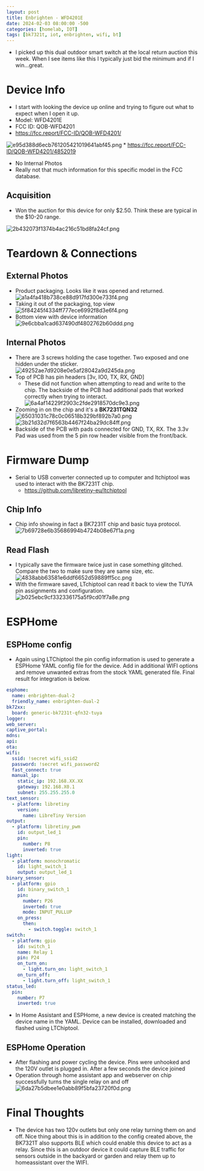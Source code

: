```yaml
---
layout: post
title: Enbrighten - WFD4201E
date: 2024-02-03 08:00:00 -500
categories: [homelab, IOT]
tags: [bk7321t, iot, enbrighten, wifi, bt] 
---
```

* I picked up this dual outdoor smart switch at the local return auction this week. When I see items like this I typically just bid the minimum and if I win...great.
# Device Info
* I start with looking the device up online and trying to figure out what to expect when I open it up. 
* Model: WFD4201E
* FCC ID: QOB-WFD4201
* https://fcc.report/FCC-ID/QOB-WFD4201/
  
![e95d388d6ecb761205421019641abf45.png](/assets/e95d388d6ecb761205421019641abf45.png)
	* https://fcc.report/FCC-ID/QOB-WFD4201/4852019
* No Internal Photos
* Really not that much information for this specific model in the FCC database. 
## Acquisition
* Won the auction for this device for only $2.50. Think these are typical in the $10-20 range.

![2b432073f1374b4ac216c51bd8fa24cf.png](/assets/2b432073f1374b4ac216c51bd8fa24cf.png)
# Teardown & Connections
## External Photos
* Product packaging. Looks like it was opened and returned.
![a1a4fa418b738ce88d917fd300e733f4.png](/assets/a1a4fa418b738ce88d917fd300e733f4.png)
* Taking it out of the packaging, top view
![5f84245f4334ff777ece6992f8d3e6f4.png](/assets/5f84245f4334ff777ece6992f8d3e6f4.png)
* Bottom view with device information
![9e6cbba1cad637490df4802762b60ddd.png](/assets/9e6cbba1cad637490df4802762b60ddd.png)
## Internal Photos
* There are 3 screws holding the case together. Two exposed and one hidden under the sticker.
![49252ae7d9208e0e5af28042a9d245da.png](/assets/49252ae7d9208e0e5af28042a9d245da.png)
* Top of PCB has pin headers [3v, IO0, TX, RX, GND]
	* These did not function when attempting to read and write to the chip. The backside of the PCB had additional pads that worked correctly when trying to interact.
![6a4af14229f2903c2fde2918570dc9e3.png](/assets/6a4af14229f2903c2fde2918570dc9e3.png)
* Zooming in on the chip and it's a **BK7231TQN32**
![65031031c78c0c06518b329bf892b7a0.png](/assets/65031031c78c0c06518b329bf892b7a0.png)
![3b21d32d7f6563b4467f24ba29dc84ff.png](/assets/3b21d32d7f6563b4467f24ba29dc84ff.png)
* Backside of the PCB with pads connected for GND, TX, RX. The 3.3v Pad was used from the 5 pin row header visible from the front/back.
# Firmware Dump
* Serial to USB converter connected up to computer and ltchiptool was used to interact with the BK7231T chip.
	* https://github.com/libretiny-eu/ltchiptool
## Chip Info
* Chip info showing in fact a BK7231T chip and basic tuya protocol.
![7b69728e6b35686994b4724b08e67f1a.png](/assets/7b69728e6b35686994b4724b08e67f1a.png)
## Read Flash
* I typically save the firmware twice just in case something glitched. Compare the two to make sure they are same size, etc.
![4838abb63581e6ddf6652d59889ff5cc.png](/assets/4838abb63581e6ddf6652d59889ff5cc.png)
* With the firmware saved, LTchiptool can read it back to view the TUYA pin assignments and configuration.
![b025ebc9cf332336175a5f9cd01f7a8e.png](/assets/b025ebc9cf332336175a5f9cd01f7a8e.png)

# ESPHome
## ESPHome config
* Again using LTChiptool the pin config information is used to generate a ESPHome YAML config file for the device. Add in additional WIFI options and remove unwanted extras from the stock YAML generated file. Final result for integration is below.

```yml
esphome:
  name: enbrighten-dual-2
  friendly_name: enbrighten-dual-2
bk72xx:
  board: generic-bk7231t-qfn32-tuya
logger:
web_server:
captive_portal:
mdns:
api:
ota:
wifi:
  ssid: !secret wifi_ssid2
  password: !secret wifi_password2
  fast_connect: true
  manual_ip:
    static_ip: 192.168.XX.XX
    gateway: 192.168.X0.1
    subnet: 255.255.255.0
text_sensor:
  - platform: libretiny
    version:
      name: LibreTiny Version
output:
  - platform: libretiny_pwm
    id: output_led_1
    pin:
      number: P8
      inverted: true
light:
  - platform: monochromatic
    id: light_switch_1
    output: output_led_1
binary_sensor:
  - platform: gpio
    id: binary_switch_1
    pin:
      number: P26
      inverted: true
      mode: INPUT_PULLUP
    on_press:
      then:
        - switch.toggle: switch_1
switch:
  - platform: gpio
    id: switch_1
    name: Relay 1
    pin: P24
    on_turn_on:
      - light.turn_on: light_switch_1
    on_turn_off:
      - light.turn_off: light_switch_1
status_led:
  pin:
    number: P7
    inverted: true
```
* In Home Assistant and ESPHome, a new device is created matching the device name in the YAML. Device can be installed, downloaded and flashed using LTChiptool.
  
## ESPHome Operation
* After flashing and power cycling the device. Pins were unhooked and the 120V outlet is plugged in. After a few seconds the device joined
* Operation through home assistant app and webserver on chip successfully turns the single relay on and off
![6da27b5dbee1e0abb89f5bfa23720f0d.png](/assets/6da27b5dbee1e0abb89f5bfa23720f0d.png)

# Final Thoughts
* The device has two 120v outlets but only one relay turning them on and off. Nice thing about this is in addition to the config created above, the BK7321T also supports BLE which could enable this device to act as a relay. Since this is an outdoor device it could capture BLE traffic for sensors outside in the backyard or garden and relay them up to homeassistant over the WIFI.
